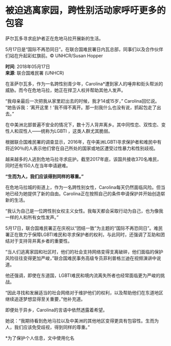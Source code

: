 # 被迫逃离家园，跨性别活动家呼吁更多的包容

萨尔瓦多寻求庇护者正在危地马拉开展新的生活。

5月17日是“国际不再恐同日”。在联合国难民署日内瓦总部，同事们以及合作伙伴们站在升起彩虹旗前。© UNHCR/Susan Hopper

**时间**: 2018年05月17日  
**来源**: 联合国难民署 (UNHCR)  

在圣萨尔瓦多，作为一名跨性别青少年，Carolina*遭到家人的唾弃和街头帮派的威胁。而今在危地马拉，她正在捍卫人权并帮助其他人发声。

“我母亲最后一次把我从家里赶出去的时候，我才14或15岁，” Carolina回忆说。 “她告诉我：‘离开这里！’我不得不离开。那一刻我什么也没有说，抓起包走了出去。”

在中美洲北部普遍不安全的情况下，数十万人背井离乡。其中同性恋、双性恋、变性人和双性人——统称为LGBTI ，这类人群尤其脆弱。

根据联合国难民署的调查显示，2016年，在中美洲LGBTI寻求保护者和难民中有将近90％的人表示他们曾在自己所处的国家或地区遭受过性暴力和性别歧视。

越来越多的人逃到危地马拉寻求庇护。截至2017年底，该国共接收370名难民，同时还有150人在当年申请避难。

**“生而为人，我们应该得到同样的尊重。”**

在危地马拉城的街道上，作为一名跨性别女性，Carolina每天仍然面临风险。但当地已经为她提供了新的自由。Carolina正在按照自己的条件申请保护并开始创造崭新的生活。

“我认为自己是一位跨性别女权主义女性。我每天都会采取行动为自己，也为像我一样的人和所有女性发声。”

5月17日，联合国难民署正在庆祝以“团结一致”为主题的“国际不再恐同日”。难民署正在致力于保障LGBTI难民和寻求保护者的权利，与此同时，还强调了互助和团结对于支持背井离乡者的重要性。

“当人们逃离家园和社区时，他们的社会支持网络变得支离破碎，他们面临的保护风险往往变得更加严峻，”联合国难民事务高级专员菲利普格兰迪在视频演讲中说道。

他还强调，即使在东道国，LGBTI难民和境内流离失所者也经常面临更为严峻的挑战。

“因此寻找和发展适当的社会网络对于维护他们的权利，以及帮助他们在东道地区继续追逐梦想显得至关重要，”他补充道。

即便处于异乡，Carolina的言语中依然透露着希望。

她说：“我期待看到危地马拉以及中美洲的其他地区变得更具有包容性。生而为人，我们应该免受歧视，得到同样的尊重。”

\*为了保护个人信息，文中使用化名